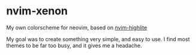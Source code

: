 # nvim-xenon

My own colorscheme for neovim, based on [nvim-highlite](https://github.com/Iron-E/nvim-highlite)

My goal was to create something very simple, and easy to use. I find most themes
to be far too busy, and it gives me a headache.

